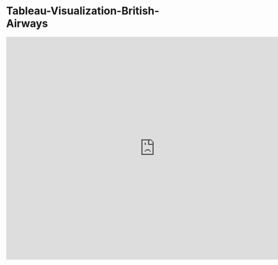 # Tableau-Visualization-British-Airways

<div align="center">
    <iframe src="https://public.tableau.com/views/FlightReviews_17218336073120/Dashboard1?:showVizHome=no&:embed=true"
            width="800" height="600" style="border:none;"></iframe>
</div>
